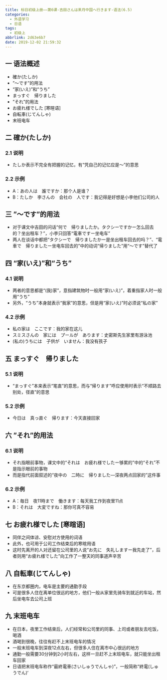 ```yaml
---
title: 标日初级上册——第6课-吉田さんは来月中国へ行きます-语法(6.5)
categories:
  - 外语学习
  - 日语
tags:
  - 初级上
abbrlink: 2d63e6b7
date: 2019-12-02 21:59:32
---
```

## 一 语法概述

* 確か(たしか)
* ”〜です”的用法
* “家(いえ)”和“うち”
* まっすぐ　帰りました
* ”それ”的用法
* お疲れ様でした [寒暄语]
* 自転車(じてんしゃ)
* 末班电车

<!--more-->

## 二 確か(たしか)

### 2.1 说明

* たしか表示不完全有把握的记忆，有“凭自己的记忆应是～”的意思

### 2.2 示例

* A：あの人は　誰ですか：那个人是谁？
* B：たしか　李さんの　会社の　人です：我记得是好想是小李他们公司的人

## 三 ”〜です”的用法

* 对于课文中吉田的问话“何で　帰りましたか。タクシーですかー怎么回去的？坐出租车？”，小李只回答“電車ですー坐电车”
* 两人在谈话中都把“タクシーで　帰りましたかー是坐出租车回去的吗？”、“電車で　帰りましたー坐电车回去的”中的动词“帰りました”用“〜です”替代了

## 四 “家(いえ)”和“うち”

### 4.1 说明

* 两者的意思都是“(我)家”，意指建筑物时一般用“家(いえ)”，着重指家人时一般用“うち”
* 另外，“うち”本身就表示“我家”的意思，但是用“家(いえ)”时必须说“私の家”

### 4.2 示例

* 私の家は　ここです：我的家在这儿
* スミスさんの　家には　プールが　あります：史密斯先生家里有游泳池
* (私の)うちには　子供が　いません：我没有孩子

## 五 まっすぐ　帰りました

### 5.1 说明

* “まっすぐ”本来表示“笔直”的意思，而与“帰ります”呼应使用时表示“不顺路去别处，径直”的意思

### 5.2 示例

* 今日は　真っ直ぐ　帰ります：今天直接回家

## 六 ”それ”的用法

### 6.1 说明

* それ指眼前事物，课文中的“それは　お疲れ様でしたー够累的”中的“それ”不是指示眼前的事物
* 而是指代前面叙述的“夜中の　二時に　帰りました—深夜两点回家的”这件事

### 6.2 示例

* A：毎日　夜11時まで　働きます：每天我工作到夜里11点
* B：それは　大変ですね：那你可真不容易

## 七 お疲れ様でした [寒暄语]

* 同伴之间体谅、安慰对方使用的词语
* 此外，也可用于公司工作结束后的寒暄用语
* 这时先离开的人对还留在公司里的人说“お先に　失礼しますー我先走了”，后者则用“お疲れ様でした”向工作了一整天的同事道声辛苦

## 八 自転車(じてんしゃ)

* 在东京都圈内，电车是主要的通勤手段
* 可是很多人住在离单位很远的地方，他们一般从家里先骑车到就近的车站，然后坐电车去公司上班

## 九 末班电车

* 在日本，夜里工作结束后，人们经常和公司里的同事、上司或者朋友去吃饭，喝酒
* 酒喝到很晚，往往有赶不上末班电车的情况
* 一般末班电车到深夜12点左右，但很多人住在离市中心很远的地方
* 通勤一般需要30分钟到2小时左右，这样一旦赶不上末班电车，就只能坐出租车回家
* 日语把末班电车称作“最終電車(さいしゅうでんしゃ)”，一般简称“終電(しゅうでん)‘
